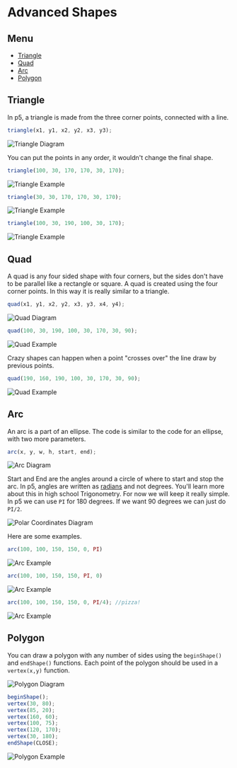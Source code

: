 # Advanced Shapes

## Menu
- [Triangle](#triangle)
- [Quad](#quad)
- [Arc](#arc)
- [Polygon](#polygon)

## Triangle
In p5, a triangle is made from the three corner points, connected with a line.

```javascript
triangle(x1, y1, x2, y2, x3, y3);
```

![Triangle Diagram](./imgs/triangle.png)

You can put the points in any order, it wouldn't change the final shape.
 
```javascript
triangle(100, 30, 170, 170, 30, 170);
```

![Triangle Example](./imgs/triangle-ex1.png)

```javascript
triangle(30, 30, 170, 170, 30, 170);
```

![Triangle Example](./imgs/triangle-ex2.png)

```javascript 
triangle(100, 30, 190, 100, 30, 170);
```
![Triangle Example](./imgs/triangle-ex3.png)

## Quad

A quad is any four sided shape with four corners, but the sides don't have to be parallel like a rectangle or square. A quad is created using the four corner points. In this way it is really similar to a triangle. 

```javascript
quad(x1, y1, x2, y2, x3, y3, x4, y4);
```

![Quad Diagram](./imgs/quad.png)

```javascript 
quad(100, 30, 190, 100, 30, 170, 30, 90);
```

![Quad Example](./imgs/quad-ex1.png)

Crazy shapes can happen when a point "crosses over" the line draw by previous points.

```javascript
quad(190, 160, 190, 100, 30, 170, 30, 90);
```

![Quad Example](./imgs/quad-ex2.png)

## Arc
An arc is a part of an ellipse. The code is similar to the code for an ellipse, with two more parameters.

```javascript
arc(x, y, w, h, start, end);
```

![Arc Diagram](./imgs/arc.png)

Start and End are the angles around a circle of where to start and stop the arc. In p5, angles are written as [radians](https://www.mathsisfun.com/geometry/radians.html) and not degrees. You'll learn more about this in high school Trigonometry. For now we will keep it really simple. In p5 we can use `PI` for 180 degrees. If we want 90 degrees we can just do `PI/2`. 

![Polar Coordinates Diagram](./imgs/polar.png)

Here are some examples.

```javascript
arc(100, 100, 150, 150, 0, PI)
```

![Arc Example](./imgs/arc-ex1.png)

```javascript
arc(100, 100, 150, 150, PI, 0)
```

![Arc Example](./imgs/arc-ex2.png)
 
```javascript
arc(100, 100, 150, 150, 0, PI/4); //pizza!
```

![Arc Example](./imgs/arc-ex3.png)

## Polygon
You can draw a polygon with any number of sides using the `beginShape()` and `endShape()` functions. Each point of the polygon should be used in a `vertex(x,y)` function.

![Polygon Diagram](./imgs/polygon.png)

```javascript
beginShape();
vertex(30, 80);
vertex(85, 20);
vertex(160, 60);
vertex(100, 75);
vertex(120, 170);
vertex(30, 180);
endShape(CLOSE);
```
 
![Polygon Example](./imgs/polygon-ex1.png)
  
